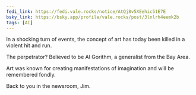 ```yaml
---
fedi_link: https://fedi.vale.rocks/notice/AtQj8v5XEehic51E7E
bsky_link: https://bsky.app/profile/vale.rocks/post/3lnlrh4eemk2b
tags: [AI]
---
```


In a shocking turn of events, the concept of art has today been killed in a violent hit and run.

The perpetrator? Believed to be Al Gorithm, a generalist from the Bay Area.

Art was known for creating manifestations of imagination and will be remembered fondly.

Back to you in the newsroom, Jim.
